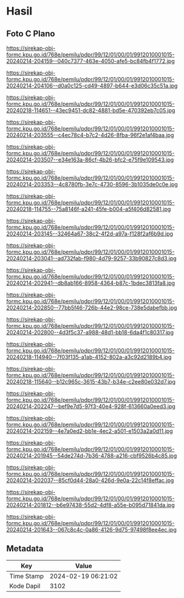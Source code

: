 # Hasil

## Foto C Plano

https://sirekap-obj-formc.kpu.go.id/768e/pemilu/pdpr/99/12/01/00/01/9912010001015-20240214-204159--040c7377-463e-4050-afe5-bc84fb4f1772.jpg

https://sirekap-obj-formc.kpu.go.id/768e/pemilu/pdpr/99/12/01/00/01/9912010001015-20240214-204106--d0a0c125-cd49-4897-b644-e3d06c35c51a.jpg

https://sirekap-obj-formc.kpu.go.id/768e/pemilu/pdpr/99/12/01/00/01/9912010001015-20240218-114651--43ec9451-dc82-4881-bd5e-470392eb7c05.jpg

https://sirekap-obj-formc.kpu.go.id/768e/pemilu/pdpr/99/12/01/00/01/9912010001015-20240214-203555--c4ec78c4-b7c2-4d26-8fba-96f2e1af4baa.jpg

https://sirekap-obj-formc.kpu.go.id/768e/pemilu/pdpr/99/12/01/00/01/9912010001015-20240214-203507--e34e163a-86cf-4b26-bfc2-e75f9e109543.jpg

https://sirekap-obj-formc.kpu.go.id/768e/pemilu/pdpr/99/12/01/00/01/9912010001015-20240214-203353--4c8780fb-3e7c-4730-8596-3b1035de0c0e.jpg

https://sirekap-obj-formc.kpu.go.id/768e/pemilu/pdpr/99/12/01/00/01/9912010001015-20240218-114755--75a8146f-a241-45fe-b004-a5f406d82581.jpg

https://sirekap-obj-formc.kpu.go.id/768e/pemilu/pdpr/99/12/01/00/01/9912010001015-20240214-203145--32464a67-38c2-4f2d-a97a-f128f2af6b9d.jpg

https://sirekap-obj-formc.kpu.go.id/768e/pemilu/pdpr/99/12/01/00/01/9912010001015-20240214-203041--ad732fab-f980-4d79-9257-33b90827c8d3.jpg

https://sirekap-obj-formc.kpu.go.id/768e/pemilu/pdpr/99/12/01/00/01/9912010001015-20240214-202941--db8ab166-8958-4364-b87c-1bdec3813fa8.jpg

https://sirekap-obj-formc.kpu.go.id/768e/pemilu/pdpr/99/12/01/00/01/9912010001015-20240214-202850--77bb5f46-726b-44e2-98ce-738e5dabefbb.jpg

https://sirekap-obj-formc.kpu.go.id/768e/pemilu/pdpr/99/12/01/00/01/9912010001015-20240214-202800--4d3f5c37-a988-48d1-bb18-6da4f1c80317.jpg

https://sirekap-obj-formc.kpu.go.id/768e/pemilu/pdpr/99/12/01/00/01/9912010001015-20240218-114940--7f03f135-a1ab-4152-802a-a3c92d2189b4.jpg

https://sirekap-obj-formc.kpu.go.id/768e/pemilu/pdpr/99/12/01/00/01/9912010001015-20240218-115640--b12c965c-3615-43b7-b34e-c2ee80e032d7.jpg

https://sirekap-obj-formc.kpu.go.id/768e/pemilu/pdpr/99/12/01/00/01/9912010001015-20240214-202247--bef9e7d5-97f3-40e4-928f-613660a0eed3.jpg

https://sirekap-obj-formc.kpu.go.id/768e/pemilu/pdpr/99/12/01/00/01/9912010001015-20240214-202159--4e7a0ed2-bb1e-4ec2-a501-e1503a2a0d11.jpg

https://sirekap-obj-formc.kpu.go.id/768e/pemilu/pdpr/99/12/01/00/01/9912010001015-20240214-201945--54de274d-7b36-4788-a216-cbf9526b4c85.jpg

https://sirekap-obj-formc.kpu.go.id/768e/pemilu/pdpr/99/12/01/00/01/9912010001015-20240214-202037--85cf0d44-28a0-426d-9e0a-22c14f8effac.jpg

https://sirekap-obj-formc.kpu.go.id/768e/pemilu/pdpr/99/12/01/00/01/9912010001015-20240214-201812--b6e97438-55d2-4df8-a55e-b095d71841da.jpg

https://sirekap-obj-formc.kpu.go.id/768e/pemilu/pdpr/99/12/01/00/01/9912010001015-20240214-201643--067c8c4c-0a86-4126-9d75-97498f8ee4ec.jpg


## Metadata

| Key        | Value               |
| ---------- | ------------------- |
| Time Stamp | 2024-02-19 06:21:02 |
| Kode Dapil | 3102                |



